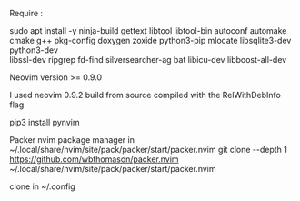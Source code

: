 Require :

sudo apt install -y ninja-build gettext libtool libtool-bin autoconf automake \
cmake g++ pkg-config doxygen zoxide python3-pip mlocate libsqlite3-dev python3-dev \
libssl-dev ripgrep fd-find silversearcher-ag bat libicu-dev libboost-all-dev


Neovim version >= 0.9.0

I used neovim 0.9.2 build from source compiled with the RelWithDebInfo flag

pip3 install pynvim


Packer nvim package manager in  ~/.local/share/nvim/site/pack/packer/start/packer.nvim
git clone --depth 1 https://github.com/wbthomason/packer.nvim ~/.local/share/nvim/site/pack/packer/start/packer.nvim

clone in ~/.config


